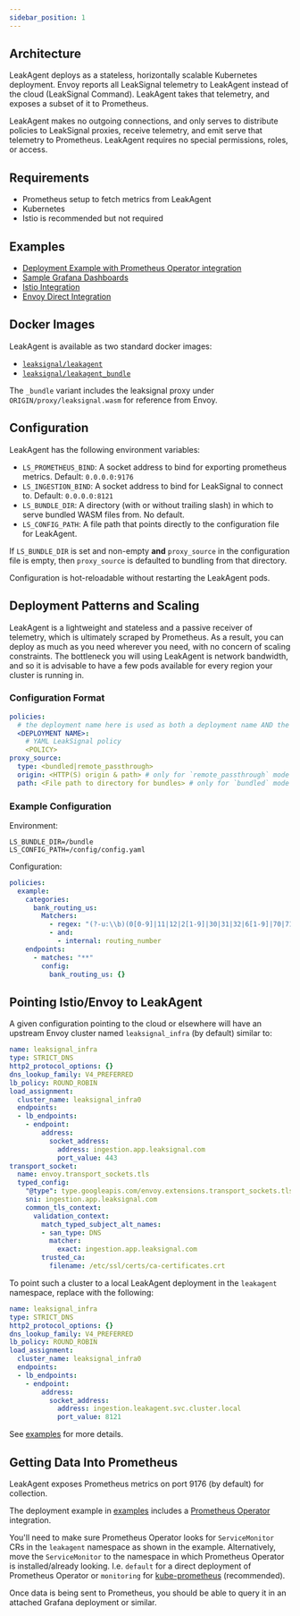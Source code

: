 ```yaml
---
sidebar_position: 1
---
```


## Architecture

LeakAgent deploys as a stateless, horizontally scalable Kubernetes deployment. Envoy reports all LeakSignal telemetry to LeakAgent instead of the cloud (LeakSignal Command). LeakAgent takes that telemetry, and exposes a subset of it to Prometheus.

LeakAgent makes no outgoing connections, and only serves to distribute policies to LeakSignal proxies, receive telemetry, and emit serve that telemetry to Prometheus. LeakAgent requires no special permissions, roles, or access.

## Requirements
* Prometheus setup to fetch metrics from LeakAgent
* Kubernetes
* Istio is recommended but not required

## Examples

* [Deployment Example with Prometheus Operator integration](https://github.com/leaksignal/leaksignal/tree/master/examples/leakagent)
* [Sample Grafana Dashboards](https://github.com/leaksignal/leaksignal/tree/master/examples/leakagent/grafana)
* [Istio Integration](https://github.com/leaksignal/leaksignal/blob/master/examples/istio/leaksignal_agent.yaml)
* [Envoy Direct Integration](https://github.com/leaksignal/leaksignal/blob/master/examples/envoy/envoy_agent.yaml)

## Docker Images

LeakAgent is available as two standard docker images:
* [`leaksignal/leakagent`](https://hub.docker.com/r/leaksignal/leakagent)
* [`leaksignal/leakagent_bundle`](https://hub.docker.com/r/leaksignal/leakagent_bundle)

The `_bundle` variant includes the leaksignal proxy under `ORIGIN/proxy/leaksignal.wasm` for reference from Envoy.

## Configuration

LeakAgent has the following environment variables:
* `LS_PROMETHEUS_BIND`: A socket address to bind for exporting prometheus metrics. Default: `0.0.0.0:9176`
* `LS_INGESTION_BIND`: A socket address to bind for LeakSignal to connect to. Default: `0.0.0.0:8121`
* `LS_BUNDLE_DIR`: A directory (with or without trailing slash) in which to serve bundled WASM files from. No default.
* `LS_CONFIG_PATH`: A file path that points directly to the configuration file for LeakAgent.

If `LS_BUNDLE_DIR` is set and non-empty **and** `proxy_source` in the configuration file is empty, then `proxy_source` is defaulted to bundling from that directory.

Configuration is hot-reloadable without restarting the LeakAgent pods.

## Deployment Patterns and Scaling

LeakAgent is a lightweight and stateless and a passive receiver of telemetry, which is ultimately scraped by Prometheus. As a result, you can deploy as much as you need wherever you need, with no concern of scaling constraints. The bottleneck you will using LeakAgent is network bandwidth, and so it is advisable to have a few pods available for every region your cluster is running in.

### Configuration Format
```yaml
policies:
  # the deployment name here is used as both a deployment name AND the api_key for proxies to connect.
  <DEPLOYMENT NAME>:
    # YAML LeakSignal policy
    <POLICY>
proxy_source:
  type: <bundled|remote_passthrough>
  origin: <HTTP(S) origin & path> # only for `remote_passthrough` mode
  path: <File path to directory for bundles> # only for `bundled` mode
```

### Example Configuration
Environment:
```
LS_BUNDLE_DIR=/bundle
LS_CONFIG_PATH=/config/config.yaml
```

Configuration:
```yaml
policies:
  example:
    categories:
      bank_routing_us:
        Matchers:
          - regex: "(?-u:\\b)(0[0-9]|11|12|2[1-9]|30|31|32|6[1-9]|70|71|72|80)\\d{7}(?-u:\\b)"
          - and:
            - internal: routing_number
    endpoints:
      - matches: "**"
        config:
          bank_routing_us: {}
```

## Pointing Istio/Envoy to LeakAgent

A given configuration pointing to the cloud or elsewhere will have an upstream Envoy cluster named `leaksignal_infra` (by default) similar to:
```yaml
name: leaksignal_infra
type: STRICT_DNS
http2_protocol_options: {}
dns_lookup_family: V4_PREFERRED
lb_policy: ROUND_ROBIN
load_assignment:
  cluster_name: leaksignal_infra0
  endpoints:
  - lb_endpoints:
    - endpoint:
        address:
          socket_address:
            address: ingestion.app.leaksignal.com
            port_value: 443
transport_socket:
  name: envoy.transport_sockets.tls
  typed_config:
    "@type": type.googleapis.com/envoy.extensions.transport_sockets.tls.v3.UpstreamTlsContext
    sni: ingestion.app.leaksignal.com
    common_tls_context:
      validation_context:
        match_typed_subject_alt_names:
        - san_type: DNS
          matcher:
            exact: ingestion.app.leaksignal.com
        trusted_ca:
          filename: /etc/ssl/certs/ca-certificates.crt
```

To point such a cluster to a local LeakAgent deployment in the `leakagent` namespace, replace with the following:
```yaml
name: leaksignal_infra
type: STRICT_DNS
http2_protocol_options: {}
dns_lookup_family: V4_PREFERRED
lb_policy: ROUND_ROBIN
load_assignment:
  cluster_name: leaksignal_infra0
  endpoints:
  - lb_endpoints:
    - endpoint:
        address:
          socket_address:
            address: ingestion.leakagent.svc.cluster.local
            port_value: 8121

```

See [examples](#examples) for more details.

## Getting Data Into Prometheus

LeakAgent exposes Prometheus metrics on port 9176 (by default) for collection.

The deployment example in [examples](#examples) includes a [Prometheus Operator](https://github.com/prometheus-operator/prometheus-operator) integration.

You'll need to make sure Prometheus Operator looks for `ServiceMonitor` CRs in the `leakagent` namespace as shown in the example. Alternatively, move the `ServiceMonitor` to the namespace in which Prometheus Operator is installed/already looking. I.e. `default` for a direct deployment of Prometheus Operator or `monitoring` for [kube-prometheus](https://github.com/prometheus-operator/kube-prometheus) (recommended).

Once data is being sent to Prometheus, you should be able to query it in an attached Grafana deployment or similar.
